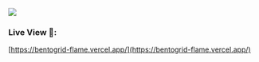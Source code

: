 ![](bento-grid.gif)

### Live View 🚀:
[https://bentogrid-flame.vercel.app/](https://bentogrid-flame.vercel.app/)
